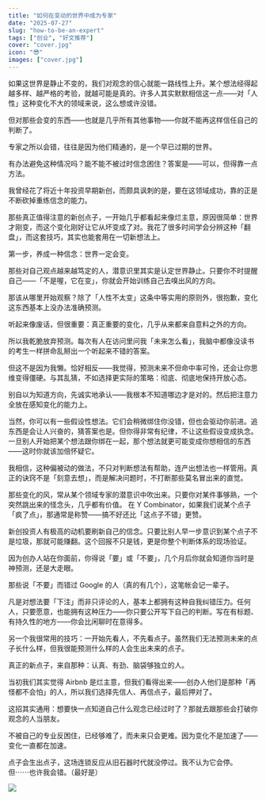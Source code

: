 ```yaml
---
title: "如何在变动的世界中成为专家"
date: "2025-07-27"
slug: "how-to-be-an-expert"
tags: ["创业", "好文推荐"]
cover: "cover.jpg"
icon: "😎"
images: ["cover.jpg"]
---
```

如果这世界是静止不变的，我们对观念的信心就能一路线性上升。某个想法经得起越多样、越严格的考验，就越可能是真的。许多人其实默默相信这一点——对「人性」这种变化不大的领域来说，这么想或许没错。



但对那些会变的东西——也就是几乎所有其他事物——你就不能再这样信任自己的判断了。



专家之所以会错，往往是因为他们精通的，是一个早已过期的世界。



有办法避免这种情况吗？能不能不被过时信念困住？答案是——可以，但得靠一点方法。



我曾经花了将近十年投资早期新创，而颇具讽刺的是，要在这领域成功，靠的正是不断砍掉重练信念的能力。



那些真正值得注意的新创点子，一开始几乎都看起来像烂主意，原因很简单：世界才刚变，而这个变化刚好让它从坏变成了对。我花了很多时间学会分辨这种「翻盘」，而这套技巧，其实也能套用在一切新想法上。



第一步，养成一种信念：世界一定会变。



那些对自己观点越来越笃定的人，潜意识里其实是认定世界静止。只要你不时提醒自己——「不是喔，它在变」，你就会开始训练自己去嗅出风的方向。



那该从哪里开始观察？除了「人性不太变」这条中等实用的原则外，很抱歉，变化这东西基本上没办法准确预测。



听起来像废话，但很重要：真正重要的变化，几乎从来都来自意料之外的方向。



所以我乾脆放弃预测。每次有人在访问里问我「未来怎么看」，我脑中都像没读书的考生一样拼命乱掰出一个听起来不错的答案。



但这不是因为我懒。恰好相反——我觉得，预测未来不但命中率可怜，还会让你思维变得僵硬。与其乱猜，不如选择更实际的策略：彻底、彻底地保持开放心态。



别自以为知道方向，先诚实地承认——我根本不知道哪边才是对的。然后把注意力全放在感知变化的能力上。



当然，你可以有一些假设性想法。它们会稍微绑住你没错，但也会驱动你前进。追东西是会让人兴奋的，猜答案也是。但你得非常有纪律，不让这些假设变成执念。
一旦别人开始把某个想法跟你绑在一起，那个想法就更可能变成你想相信的东西——这时你就该加倍怀疑它。



我相信，这种偏被动的做法，不只对判断想法有帮助，连产出想法也一样管用。真正的诀窍不是「刻意去想」，而是解决问题时，不打断那些莫名冒出来的直觉。



那些变化的风，常从某个领域专家的潜意识中吹出来。只要你对某件事够熟，一个突然跳出来的怪念头，几乎都有价值。
在 Y Combinator，如果我们说某个点子「疯了点」，那通常是称赞——搞不好还比「这点子不错」更赞。



新创投资人有极高的动机要刷新自己的信念。只要比别人早一步意识到某个点子不是垃圾，那就可能赚翻。这个回报不只是钱，更是你整个判断体系的现场验证。



因为创办人站在你面前，你得说「要」或「不要」，几个月后你就会知道你当时是神预测，还是大走眼。



那些说「不要」而错过 Google 的人（真的有几个），这笔帐会记一辈子。



凡是对想法要「下注」而非只评论的人，基本上都拥有这种自我纠错压力。任何人，只要愿意，也能拥有这种压力——你只要公开写下自己的判断。写在有标题、有持久性的地方——你会比闲聊时在意得多。



另一个我很常用的技巧：一开始先看人，不先看点子。虽然我们无法预测未来的点子长什么样，但我很能预测什么样的人会生出未来的点子。



真正的新点子，来自那种：认真、有劲、脑袋够独立的人。



当初我们其实觉得 Airbnb 是烂主意，但我们看得出来——创办人他们是那种「再怪都不会怕」的人，所以我们选择先信人、再信点子，最后押对了。



这招其实通用：想要快一点知道自己什么观念已经过时了？那就去跟那些会打破你观念的人当朋友。



不被自己的专业反困住，已经够难了，而未来只会更难。因为变化不是加速了——变化一直都在加速。



点子会生出点子，这场连锁反应从旧石器时代就没停过。我不认为它会停。
但⋯⋯也许我会错。（最好是）




![](https://prod-files-secure.s3.us-west-2.amazonaws.com/112d0858-5090-4d34-a606-b75eb8d65fd2/46476355-9cf3-4e99-9b7a-3531bc426380/1000202064.png?X-Amz-Algorithm=AWS4-HMAC-SHA256&X-Amz-Content-Sha256=UNSIGNED-PAYLOAD&X-Amz-Credential=ASIAZI2LB46664ISKMAC%2F20250911%2Fus-west-2%2Fs3%2Faws4_request&X-Amz-Date=20250911T214322Z&X-Amz-Expires=3600&X-Amz-Security-Token=IQoJb3JpZ2luX2VjEKX%2F%2F%2F%2F%2F%2F%2F%2F%2F%2FwEaCXVzLXdlc3QtMiJIMEYCIQCZKrfdvPxH4rxxKrUfExCxcSSUMqVh1AzKfyAUGTFRhQIhAJHF9a9nH%2FTI9yAvhcZMjtFWIj3LbP%2BYUWuQ8WphBaybKv8DCB4QABoMNjM3NDIzMTgzODA1IgyLOSEodQ5FJ8ef8%2BMq3AMOKUrHLk%2BAPvi1GuoCV%2FtoOEiZnwm%2F1FyYOosU25ZwT2MgJgeiltXzqoC2LbRQ0PGSq1RhTaW9NOqnt855G5r%2BHwz79c%2B70R2jtdv95M8WwHp7WhoZRBbNdc%2FA5hID9XPlmLuyyKdG0uPzCqZEaYi6%2FH8m1zW2xTTnWvYPkgdQhmhpIXrRa%2FcJ9O%2Fos7ILqBPHbDBCueodYQgK0BgMfPRVs4Le%2Bb%2FrgdK3PZ0OJV%2FEgUuxAPfLrs8TKutXMU9vss4iPKnSFaYwJRvvaFqJW7YqgpOJ7RXaLlV0AKpZodnyVCrVrBWzjGUK5XkJYCrCHOxPQrLAOdWCZCKbzxkSYVKMIRFs%2FWB2Yi4UUcwtCi4%2FwvnxGJWfysm%2F9hGbjKfUeA42n9HMyPoLm%2BXRE4Veszxbqus%2Fj03e%2B5vrpXNpuwx7XR12v3qAXiPFKFamvSARb2gLC7Htiew0V0sQ%2FdD8l5Akzr786KBtA4Ekzya3AD1YkQoE9A%2B2ZeMFFKLvOTaRqU1Ci1l9uaMgkgcLDOLlyr0coewB6bn3IoNLtMRYGBgrLGvOwXZOK2uHfDGQK%2BCeQaW4WVwl9FP6YtXDrPOl%2FIhhmGPzZIgNUwIy1Bp0TN0sK75R8Rdf8UOKDMIfOTDE6IzGBjqkAXaucErRmX1%2FQS972%2FMlkzAJ8Uffx5VyjEuX0FO2nnXo1HrvxDt7gB2l34ZJPs7kpL6Xl9EpWqGvGfYuvtO%2BSr6PALIxAXe7kJVIyXRf8D%2Be4cfIswI73TOZLFXBgcQlo0D14MsQqkOK0oGODj0k3ooEW10owF0V9mxG90EDlJOkIXUefmpbjQE3rSraiJvN0FRBFzet2b5fPmRg4kWAjY5oQy%2B3&X-Amz-Signature=e0a71ccaab08d3c91837aaff4cf023fc867468efe20eb1f4bf8761c07fe014d5&X-Amz-SignedHeaders=host&x-amz-checksum-mode=ENABLED&x-id=GetObject)

